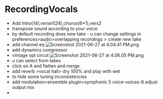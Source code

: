 # RecordingVocals
- Add Intro(1*4),verse1(2*4),chorus(6*1),vers2
- transpose sound according to your voice
- by default recording does new take - u can change settings in preferences>audio>overlapping recordings > create new take
- add channel eq
![Screenshot 2021-06-27 at 4.04.41 PM.png](/logicx/%20/Users/vignesh/Documents/gitnotes/docs/assets/Screenshot%202021-06-27%20at%204.04.41%20PM.png)
- add dynamics compressor
- vintage opt circut
![Screenshot 2021-06-27 at 4.06.05 PM.png](/logicx/%20/Users/vignesh/Documents/gitnotes/docs/assets/Screenshot%202021-06-27%20at%204.06.05%20PM.png)
- u can select from takes 
- click on A and flatten and merge
- add reverb >vocal hall> dry 100% and play with wet
- to hide some tuning inconsistencies
- add modulation>ensemble plugin>symphonic 5 voice-voices-8 adjust output mix
- 